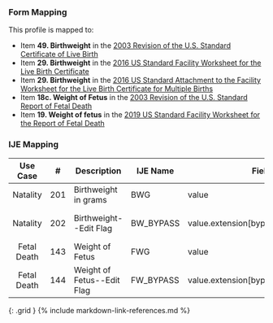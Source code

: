 ### Form Mapping
This profile is mapped to:
 * Item **49. Birthweight** in the [2003 Revision of the U.S. Standard Certificate of Live Birth](https://www.cdc.gov/nchs/data/dvs/birth11-03final-ACC.pdf)
 * Item **29. Birthweight** in the [2016 US Standard Facility Worksheet for the Live Birth Certificate](https://www.cdc.gov/nchs/data/dvs/facility-worksheet-2016-508.pdf)
 * Item **29. Birthweight** in the [2016 US Standard Attachment to the Facility Worksheet for the Live Birth Certificate for Multiple Births](https://www.cdc.gov/nchs/data/dvs/multiple-births-worksheet-2016.pdf)
 * Item **18c. Weight of Fetus** in the [2003 Revision of the U.S. Standard Report of Fetal Death](https://www.cdc.gov/nchs/data/dvs/FDEATH11-03finalACC.pdf)
 * Item **19. Weight of fetus** in the [2019 US Standard Facility Worksheet for the Report of Fetal Death](https://www.cdc.gov/nchs/data/dvs/fetal-death-facility-worksheet-2019-508.pdf)

### IJE Mapping

| **Use Case** |  **#**   |  **Description**  | **IJE Name**  |  **Field**  |  **Type**  | **Value Set/Comments**  |
| :---------: | --------------- | ------------ | ------------- | ---------- | ---------- | -------------- |
| Natality | 201 | Birthweight in grams | BWG | value |quantity | |
| Natality | 202 | Birthweight--Edit Flag | BW_BYPASS | value.extension[bypassEditFlag].value |codeable |[BirthWeightEditFlagsVS], <br />See [Handling of edit flags] |
| Fetal Death | 143 | Weight of Fetus | FWG | value |quantity | |
| Fetal Death | 144 | Weight of Fetus--Edit Flag | FW_BYPASS | value.extension[bypassEditFlag].value |codeable |[BirthWeightEditFlagsVS], <br />See [Handling of edit flags] |
{: .grid }
{% include markdown-link-references.md %}
